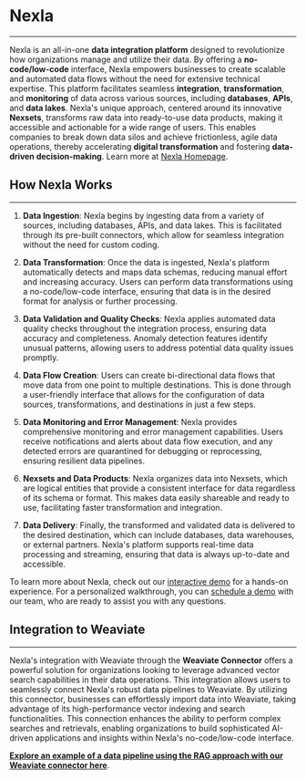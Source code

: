 # Nexla
---
Nexla is an all-in-one **data integration platform** designed to revolutionize how organizations manage and utilize their data. By offering a **no-code/low-code** interface, Nexla empowers businesses to create scalable and automated data flows without the need for extensive technical expertise. This platform facilitates seamless **integration**, **transformation**, and **monitoring** of data across various sources, including **databases**, **APIs**, and **data lakes**. Nexla's unique approach, centered around its innovative **Nexsets**, transforms raw data into ready-to-use data products, making it accessible and actionable for a wide range of users. This enables companies to break down data silos and achieve frictionless, agile data operations, thereby accelerating **digital transformation** and fostering **data-driven decision-making**. Learn more at [Nexla Homepage](https://nexla.com/).

## How Nexla Works
---
1. **Data Ingestion**: Nexla begins by ingesting data from a variety of sources, including databases, APIs, and data lakes. This is facilitated through its pre-built connectors, which allow for seamless integration without the need for custom coding.

2. **Data Transformation**: Once the data is ingested, Nexla's platform automatically detects and maps data schemas, reducing manual effort and increasing accuracy. Users can perform data transformations using a no-code/low-code interface, ensuring that data is in the desired format for analysis or further processing.

3. **Data Validation and Quality Checks**: Nexla applies automated data quality checks throughout the integration process, ensuring data accuracy and completeness. Anomaly detection features identify unusual patterns, allowing users to address potential data quality issues promptly.

4. **Data Flow Creation**: Users can create bi-directional data flows that move data from one point to multiple destinations. This is done through a user-friendly interface that allows for the configuration of data sources, transformations, and destinations in just a few steps.

5. **Data Monitoring and Error Management**: Nexla provides comprehensive monitoring and error management capabilities. Users receive notifications and alerts about data flow execution, and any detected errors are quarantined for debugging or reprocessing, ensuring resilient data pipelines.

6. **Nexsets and Data Products**: Nexla organizes data into Nexsets, which are logical entities that provide a consistent interface for data regardless of its schema or format. This makes data easily shareable and ready to use, facilitating faster transformation and integration.

7. **Data Delivery**: Finally, the transformed and validated data is delivered to the desired destination, which can include databases, data warehouses, or external partners. Nexla's platform supports real-time data processing and streaming, ensuring that data is always up-to-date and accessible.

To learn more about Nexla, check out our [interactive demo](https://nexla.com/interactive-demo/) for a hands-on experience. For a personalized walkthrough, you can [schedule a demo](https://nexla.com/demo/) with our team, who are ready to assist you with any questions.

## Integration to Weaviate
---
Nexla's integration with Weaviate through the **Weaviate Connector** offers a powerful solution for organizations looking to leverage advanced vector search capabilities in their data operations. This integration allows users to seamlessly connect Nexla's robust data pipelines to Weaviate. By utilizing this connector, businesses can effortlessly import data into Weaviate, taking advantage of its high-performance vector indexing and search functionalities. This connection enhances the ability to perform complex searches and retrievals, enabling organizations to build sophisticated AI-driven applications and insights within Nexla's no-code/low-code interface.

**[Explore an example of a data pipeline using the RAG approach with our Weaviate connector here](nexla-example.md)**.
